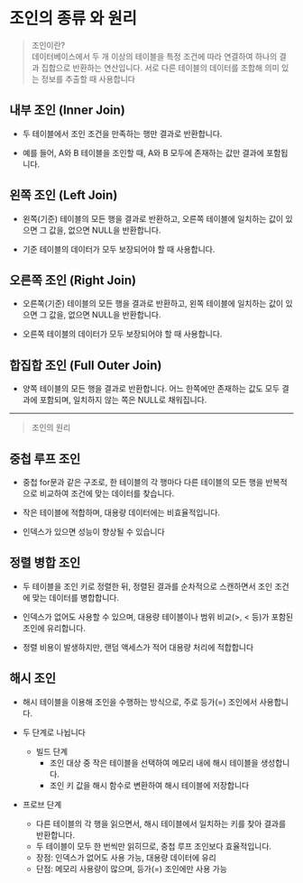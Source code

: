 # 조인의 종류 와 원리

> 조인이란?<br>
> 데이터베이스에서 두 개 이상의 테이블을 특정 조건에 따라 연결하여 하나의 결과 집합으로 반환하는 연산입니다. 서로 다른 테이블의 데이터를 조합해 의미 있는 정보를 추출할 때 사용합니다

## 내부 조인 (Inner Join)

- 두 테이블에서 조인 조건을 만족하는 행만 결과로 반환합니다.

- 예를 들어, A와 B 테이블을 조인할 때, A와 B 모두에 존재하는 값만 결과에 포함됩니다.

## 왼쪽 조인 (Left Join)

- 왼쪽(기준) 테이블의 모든 행을 결과로 반환하고, 오른쪽 테이블에 일치하는 값이 있으면 그 값을, 없으면 NULL을 반환합니다.

- 기준 테이블의 데이터가 모두 보장되어야 할 때 사용합니다.

## 오른쪽 조인 (Right Join)

- 오른쪽(기준) 테이블의 모든 행을 결과로 반환하고, 왼쪽 테이블에 일치하는 값이 있으면 그 값을, 없으면 NULL을 반환합니다.

- 오른쪽 테이블의 데이터가 모두 보장되어야 할 때 사용합니다.

## 합집합 조인 (Full Outer Join)

- 양쪽 테이블의 모든 행을 결과로 반환합니다. 어느 한쪽에만 존재하는 값도 모두 결과에 포함되며, 일치하지 않는 쪽은 NULL로 채워집니다.

---
> 조인의 원리
>

## 중첩 루프 조인

- 중첩 for문과 같은 구조로, 한 테이블의 각 행마다 다른 테이블의 모든 행을 반복적으로 비교하여 조건에 맞는 데이터를 찾습니다.

- 작은 테이블에 적합하며, 대용량 데이터에는 비효율적입니다.

- 인덱스가 있으면 성능이 향상될 수 있습니다

## 정렬 병합 조인

- 두 테이블을 조인 키로 정렬한 뒤, 정렬된 결과를 순차적으로 스캔하면서 조인 조건에 맞는 데이터를 병합합니다.

- 인덱스가 없어도 사용할 수 있으며, 대용량 테이블이나 범위 비교(>, < 등)가 포함된 조인에 유리합니다.

- 정렬 비용이 발생하지만, 랜덤 액세스가 적어 대용량 처리에 적합합니다

## 해시 조인

- 해시 테이블을 이용해 조인을 수행하는 방식으로, 주로 등가(=) 조인에서 사용합니다.

- 두 단계로 나뉩니다
    - 빌드 단계
        - 조인 대상 중 작은 테이블을 선택하여 메모리 내에 해시 테이블을 생성합니다.
        - 조인 키 값을 해시 함수로 변환하여 해시 테이블에 저장합니다


- 프로브 단계
    - 다른 테이블의 각 행을 읽으면서, 해시 테이블에서 일치하는 키를 찾아 결과를 반환합니다.
    - 두 테이블이 모두 한 번씩만 읽히므로, 중첩 루프 조인보다 효율적입니다.
    - 장점: 인덱스가 없어도 사용 가능, 대용량 데이터에 유리
    - 단점: 메모리 사용량이 많으며, 등가(=) 조인에만 사용 가능
    
